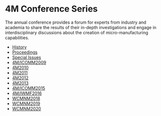 # 4M Conference Series

The annual conference provides a forum for experts from industry and academia to share the results of their in-depth investigations and engage in interdisciplinary discussions about the creation of micro-manufacturing capabilities.


<div class=" terms title-terms">
    <ul class="links inline in-links">
        <li> <a href="./conference/2012/History_4M_Conference_Series">History</a> </li>
        <li> <a href="./content/4M-conference-series">Proceedings</a> </li>  
        <li> <a href="./content/Special-Issues">Special Issues</a> </li>
        <li> <a href="./conference/2009">4M/ICOMM2009</a> </li>
        <li> <a href="./conference/2010">4M2010</a> </li>
        <li> <a href="./conference/2011">4M2011</a> </li>
        <li> <a href="./conference/2012">4M2012</a> </li>
        <li> <a href="./conference/2013">4M2013</a> </li>
        <li> <a href="./conference/2015">4M/ICOMM2015</a> </li>
        <li> <a href="./conference/2016">4M/IWMF2016</a> </li>
        <li> <a href="./conference/2018">WCMNM2018</a> </li>
        <li> <a href="./conference/2019">WCMNM2019</a> </li>
        <li> <a href="./conference/2020">WCMNM2020</a> </li>
    </ul>
</div>